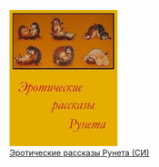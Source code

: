 ![](Эротические%20рассказы%20Рунета%20(СИ).jpg)  
[Эротические рассказы Рунета (СИ)](Эротические%20рассказы%20Рунета%20(СИ))
